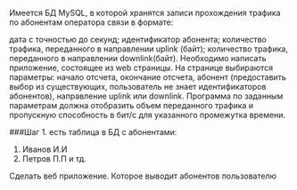 Имеется БД MySQL, в которой хранятся записи прохождения трафика по абонентам оператора связи в формате:

дата с точностью до секунд;
идентификатор абонента;
количество трафика, переданного в направлении uplink (байт);
количество трафика, переданного в направлении downlink(байт).
Необходимо написать приложение, состоящее из web страницы. На странице выбираются параметры: начало отсчета, окончание отсчета, абонент (предоставить выбор из существующих, пользователь не знает идентификаторов абонентов), направление uplink или downlink. Программа по заданным параметрам должна отобразить объем переданного трафика и пропускную способность в бит/с для указанного промежутка времени.

###Шаг 1.
есть таблица в БД с абонентами:
1. Иванов И.И
2. Петров П.П и тд.

Сделать веб приложение. Которое выводит абонентов пользователю